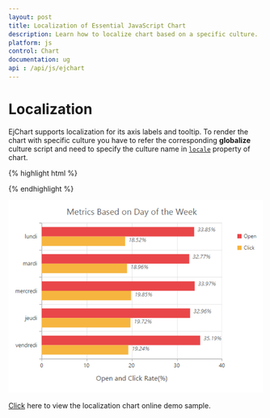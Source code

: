 ```yaml
---
layout: post
title: Localization of Essential JavaScript Chart
description: Learn how to localize chart based on a specific culture.
platform: js
control: Chart
documentation: ug
api : /api/js/ejchart
---
```


# Localization

EjChart supports localization for its axis labels and tooltip. To render the chart with specific culture you have to refer the corresponding **globalize** culture script and need to specify the culture name in [`locale`](../api/ejchart#members:locale) property of chart.   

{% highlight html %}


<head> 
<!--Refer french globalize culture script-->
<script src="../scripts/cultures/globalize.culture.fr-FR.min.js"></script>
</head>

<body>
    <div id="container"></div>
   
<script>
      $("#container").ejChart({
                  //  ...
                  //Render chart in French locale
                  locale: 'fr-FR',
      });
  </script>

</body>


{% endhighlight %}

![](/js/Chart/Localization_images/Localization_img1.png)

[Click](https://ej2.syncfusion.com/home/#!/azure/chart/chartcustomization/localization) here to view the localization chart online demo sample.


